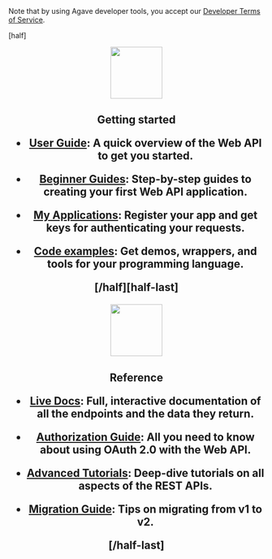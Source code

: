 <aside class="notice">Note that by using Agave developer tools, you accept our <a title="Terms of Service" href="/terms-of-service/">Developer Terms of Service</a>.</aside>

[half]
<p style="text-align: center;"><img class="aligncenter" src="/wp-content/themes/agave/images/getting-started.png" alt="" width="102" height="102" /></p>

<h2 style="text-align: center;">Getting started  
<div>
<ul>
	<li><strong><a title="REST API User Guide" href="https://agaveplatform.org/documentation/user-guide/">User Guide</a></strong>: A quick overview of the Web API to get you started.</li>
</ul>
<ul>
	<li><strong><a title="Beginner’s Guides" href="https://agaveplatform.org/documentation/beginners-guides/">Beginner Guides</a></strong>: Step-by-step guides to creating your first Web API application.</li>
</ul>
<ul>
	<li><strong><a title="Client Registration" href="https://agaveplatform.org/documentation/tutorials/client-registration/">My Applications</a></strong>: Register your app and get keys for authenticating your requests.</li>
</ul>
<ul>
	<li><strong><a href="/code-examples/">Code examples</a></strong>: Get demos, wrappers, and tools for your programming language.</li>
</ul>
</div>
[/half][half-last]
<p style="text-align: center;"><img class="aligncenter" src="/wp-content/themes/agave/images/reference2.png" alt="" width="102" height="102" /></p>

<h2 id="reference" style="text-align: center;">Reference  
<div>
<ul>
	<li><strong><a title="Live Documentation" href="https://agaveplatform.org/documentation/live-docs/">Live Docs</a></strong>: Full, interactive documentation of all the endpoints and the data they return.</li>
</ul>
<ul>
	<li><strong><a title="Authorization Guide" href="https://agaveplatform.org/documentation/authorization/">Authorization Guide</a></strong>: All you need to know about using OAuth 2.0 with the Web API.</li>
</ul>
<ul>
	<li><strong><a title="Advanced Tutorials" href="https://agaveplatform.org/documentation/tutorials/">Advanced Tutorials</a></strong>: Deep-dive tutorials on all aspects of the REST APIs.</li>
</ul>
<ul>
	<li><strong><a href="/migration-guide/">Migration Guide</a></strong>: Tips on migrating from v1 to v2.</li>
</ul>
</div>
[/half-last]
